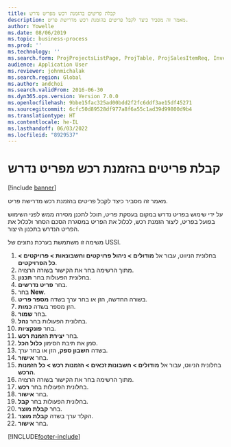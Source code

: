 ```yaml
---
title: קבלת פריטים בהזמנת רכש מפריט נדרש
description: מאמר זה מסביר כיצד לקבל פריטים בהזמנת רכש מדרישת פריט.
author: Yowelle
ms.date: 08/06/2019
ms.topic: business-process
ms.prod: ''
ms.technology: ''
ms.search.form: ProjProjectsListPage, ProjTable, ProjSalesItemReq, InventItemIdLookupSimple, PurchCreateFromSalesOrder, VendAccountItemLookup, PurchTable, PurchEditLines
audience: Application User
ms.reviewer: johnmichalak
ms.search.region: Global
ms.author: andchoi
ms.search.validFrom: 2016-06-30
ms.dyn365.ops.version: Version 7.0.0
ms.openlocfilehash: 9bbe15fac325ad00bdd2f2fc6ddf3ae15df45271
ms.sourcegitcommit: 6cfc50d89528df977a8f6a55c1ad39d99800d9b4
ms.translationtype: HT
ms.contentlocale: he-IL
ms.lasthandoff: 06/03/2022
ms.locfileid: "8929537"
---
```

# <a name="receive-items-on-purchase-order-from-item-requirement"></a>קבלת פריטים בהזמנת רכש מפריט נדרש

[!include [banner](../../includes/banner.md)]

מאמר זה מסביר כיצד לקבל פריטים בהזמנת רכש מדרישת פריט.

על ידי שימוש בפריט נדרש במקום בעסקת פריט, תוכל לתכנן מסירה ממש לפני השימוש בפועל בפריט, ליצור הזמנת רכש, לכלול את הפריט במסגרת הסכם הסחר ולכלול את הפריט הנדרש בתכנון הייצור. 

משימה זו משתמשת בערכת נתונים של USSI.

1. בחלונית הניווט, עבור אל **מודולים > ניהול פרויקטים וחשבונאות > פרויקטים > כל הפרויקטים**.
2. מתוך הרשימה בחר את הקישור בשורה הרצויה.
3. בחלונית הפעולות בחר **תכנון**.
4. בחר **פריט נדרשים**.
5. בחר **New**.
6. בשורה החדשה, הזן או בחר ערך בשדה **מספר פריט**.
7. הזן מספר בשדה **כמות**.
8. בחר **שמור**.
9. בחלונית הפעולות בחר **נהל**.
10. בחר **פונקציות**.
11. בחר **יצירת הזמנת רכש**.
12. סמן את תיבת הסימון **כלול הכל**.
13. בשדה **חשבון ספק**, הזן או בחר ערך.
14. בחר **אישור**.
15. בחלונית הניווט, עבור אל **מודולים > חשבונות זכאים > הזמנות רכש > כל הזמנות הרכש**.
16. מתוך הרשימה בחר את הקישור בשורה הרצויה.
17. בחלונית הפעולות בחר **רכש**.
18. בחר **אישור**.
19. בחלונית הפעולות בחר **קבל**.
20. בחר **קבלת מוצר**.
21. הקלד ערך בשדה **קבלת מוצר**.
22. בחר **אישור**.



[!INCLUDE[footer-include](../../includes/footer-banner.md)]